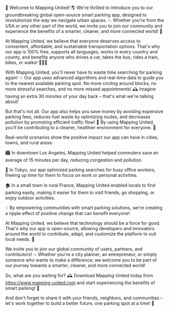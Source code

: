 🚀 Welcome to Mapping United! 🌎 We're thrilled to introduce you to our groundbreaking global open-source smart parking app, designed to revolutionize the way we navigate urban spaces. 💥 Whether you're from the USA or any other part of the world, we invite you to join our community and experience the benefits of a smarter, cleaner, and more connected world! 🌟

At Mapping United, we believe that everyone deserves access to convenient, affordable, and sustainable transportation options. That's why our app is 100% free, supports all languages, works in every country and county, and benefits anyone who drives a car, takes the bus, rides a train, bikes, or walks! 🚌🚂🛴️

With Mapping United, you'll never have to waste time searching for parking again! 💥 Our app uses advanced algorithms and real-time data to guide you to the nearest available parking spot. No more circling around blocks, no more stressful searches, and no more missed appointments! 🕰️ Imagine having an extra 30 minutes of your day back – that's what we're talking about!

But that's not all. Our app also helps you save money by avoiding expensive parking fees, reduces fuel waste by optimizing routes, and decreases pollution by promoting efficient traffic flow! 🌿 By using Mapping United, you'll be contributing to a cleaner, healthier environment for everyone. 💚

Real-world scenarios show the positive impact our app can have in cities, towns, and rural areas:

🏙️ In downtown Los Angeles, Mapping United helped commuters save an average of 15 minutes per day, reducing congestion and pollution.

🌳 In Tokyo, our app optimized parking searches for busy office workers, freeing up time for them to focus on work or personal activities.

🏠 In a small town in rural France, Mapping United enabled locals to find parking easily, making it easier for them to visit friends, go shopping, or enjoy outdoor activities.

💡 By empowering communities with smart parking solutions, we're creating a ripple effect of positive change that can benefit everyone!

At Mapping United, we believe that technology should be a force for good. That's why our app is open-source, allowing developers and innovators around the world to contribute, adapt, and customize the platform to suit local needs. 🤝

We invite you to join our global community of users, partners, and contributors! 💥 Whether you're a city planner, an entrepreneur, or simply someone who wants to make a difference, we welcome you to be part of our journey towards a smarter, cleaner, and more connected world!

So, what are you waiting for? 🕰️ Download Mapping United today from https://www.mapping-united.com and start experiencing the benefits of smart parking! 📲

And don't forget to share it with your friends, neighbors, and communities – let's work together to build a better future, one parking spot at a time! 💪